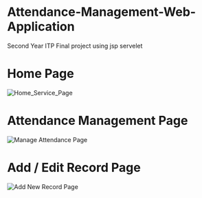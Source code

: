 # Attendance-Management-Web-Application
Second Year ITP Final project using jsp servelet

# Home Page

![Home_Service_Page](https://user-images.githubusercontent.com/53207574/93170974-d9606a00-f745-11ea-9f6a-197dbf1afd24.png)

# Attendance Management Page

![Manage Attendance Page](https://user-images.githubusercontent.com/53207574/93171003-e4b39580-f745-11ea-94fe-1e72e487182a.png)

# Add / Edit Record Page

![Add New Record Page](https://user-images.githubusercontent.com/53207574/93171013-ed0bd080-f745-11ea-908c-ee116f7586d3.png)
